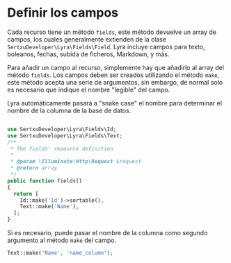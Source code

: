 # Definir los campos

Cada recurso tiene un método `fields`, este método devuelve un array de campos, los cuales generalmente extienden de la clase `SertxuDeveloper\Lyra\Fields\Field`.
Lyra incluye campos para texto, boleanos, fechas, subida de ficheros, Markdown, y más.

Para añadir un campo al recurso, simplemente hay que añadirlo al array del método `fields`.
Los campos deben ser creados utilizando el método `make`, este método acepta una serie de argumentos, sin embargo, de normal solo es necesario que indique el nombre "legible" del campo.

Lyra automáticamente pasará a "snake case" el nombre para determinar el nombre de la columna de la base de datos.

``` php

use SertxuDeveloper\Lyra\Fields\Id;
use SertxuDeveloper\Lyra\Fields\Text;
/**
 * The fields' resource definition
 *
 * @param \Illuminate\Http\Request $request
 * @return array
 */
public function fields()
{
  return [
    Id::make('Id')->sortable(),
    Text::make('Name'),
  ];
}
```

Si es necesario, puede pasar el nombre de la columna como segundo argumento al método `make` del campo.

``` php
Text::make('Name', 'name_column');
```
